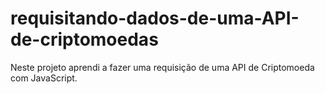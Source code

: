 # requisitando-dados-de-uma-API-de-criptomoedas
Neste projeto aprendi a fazer uma requisição de uma API de Criptomoeda com JavaScript. 
